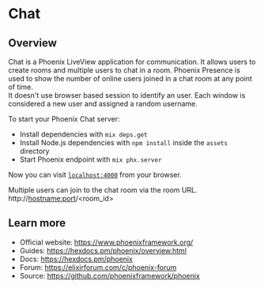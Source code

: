 # Chat

## Overview
Chat is a Phoenix LiveView application for communication. It allows users to create rooms and multiple users to chat in a room. Phoenix Presence is used to show the number of online users joined in a chat room at any point of time.   
It doesn't use browser based session to identify an user. Each window is considered a new user and assigned a random username.

To start your Phoenix Chat server:

  * Install dependencies with `mix deps.get`
  * Install Node.js dependencies with `npm install` inside the `assets` directory
  * Start Phoenix endpoint with `mix phx.server`

Now you can visit [`localhost:4000`](http://localhost:4000) from your browser.

Multiple users can join to the chat room via the room URL. http://<hostname:port>/<room_id>

## Learn more

  * Official website: https://www.phoenixframework.org/
  * Guides: https://hexdocs.pm/phoenix/overview.html
  * Docs: https://hexdocs.pm/phoenix
  * Forum: https://elixirforum.com/c/phoenix-forum
  * Source: https://github.com/phoenixframework/phoenix
